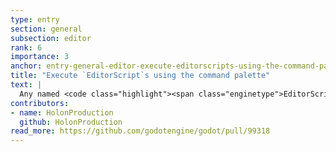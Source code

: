 ```yaml
---
type: entry
section: general
subsection: editor
rank: 6
importance: 3
anchor: entry-general-editor-execute-editorscripts-using-the-command-palette
title: "Execute `EditorScript`s using the command palette"
text: |
  Any named <code class="highlight"><span class="enginetype">EditorScript</span></code> files in your project now appear in the command palette, making it much easier to execute specific project commands.
contributors:
- name: HolonProduction
  github: HolonProduction
read_more: https://github.com/godotengine/godot/pull/99318
---
```

